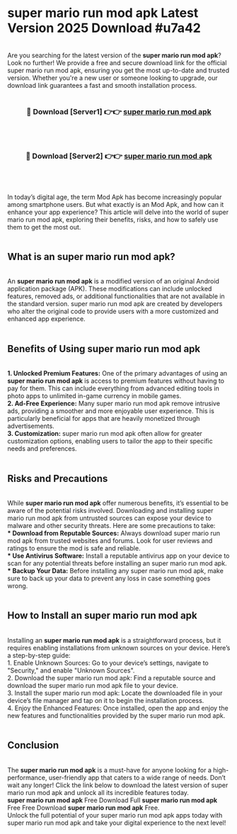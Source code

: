 # super mario run mod apk Latest Version 2025 Download #u7a42<br>
<br>
Are you searching for the latest version of the <strong>super mario run mod apk</strong>? Look no further! We provide a free and secure download link for the official super mario run mod apk, ensuring you get the most up-to-date and trusted version. Whether you're a new user or someone looking to upgrade, our download link guarantees a fast and smooth installation process.
<br>
<br>
<div align="center">
<h3>🔴 Download [Server1] 👉👉 <a href="https://modyolo.store/super_mario_run_mod_apk">super mario run mod apk</a></h3><br>
<br>
<h3>🔴 Download [Server2] 👉👉 <a href="https://modyolo.store/=super_mario_run_mod_apk">super mario run mod apk</a></h3><br>
</div>
<br>
<br>
In today’s digital age, the term Mod Apk has become increasingly popular among smartphone users. But what exactly is an Mod Apk, and how can it enhance your app experience? This article will delve into the world of super mario run mod apk, exploring their benefits, risks, and how to safely use them to get the most out.
<br>
<br>
<h2>What is an super mario run mod apk?</h2>
<br>
An <strong>super mario run mod apk</strong> is a modified version of an original Android application package (APK). These modifications can include unlocked features, removed ads, or additional functionalities that are not available in the standard version. super mario run mod apk are created by developers who alter the original code to provide users with a more customized and enhanced app experience.
<br>
<br>
<h2>Benefits of Using super mario run mod apk</h2>
<br>
<strong> 1. Unlocked Premium Features:</strong> One of the primary advantages of using an <strong>super mario run mod apk</strong> is access to premium features without having to pay for them. This can include everything from advanced editing tools in photo apps to unlimited in-game currency in mobile games.
<br>
<strong> 2. Ad-Free Experience:</strong> Many super mario run mod apk remove intrusive ads, providing a smoother and more enjoyable user experience. This is particularly beneficial for apps that are heavily monetized through advertisements.
<br>
<strong> 3. Customization:</strong> super mario run mod apk often allow for greater customization options, enabling users to tailor the app to their specific needs and preferences.
<br>
<br>
<h2>Risks and Precautions</h2>
<br>
While <strong>super mario run mod apk</strong> offer numerous benefits, it’s essential to be aware of the potential risks involved. Downloading and installing super mario run mod apk from untrusted sources can expose your device to malware and other security threats. Here are some precautions to take:
<br>
<strong> * Download from Reputable Sources:</strong> Always download super mario run mod apk from trusted websites and forums. Look for user reviews and ratings to ensure the mod is safe and reliable.
<br>
<strong> * Use Antivirus Software:</strong> Install a reputable antivirus app on your device to scan for any potential threats before installing an super mario run mod apk.
<br>
<strong> * Backup Your Data:</strong> Before installing any super mario run mod apk, make sure to back up your data to prevent any loss in case something goes wrong.
<br>
<br>
<h2>How to Install an super mario run mod apk</h2>
<br>
Installing an <strong>super mario run mod apk</strong> is a straightforward process, but it requires enabling installations from unknown sources on your device. Here’s a step-by-step guide:
<br>
 1. Enable Unknown Sources: Go to your device’s settings, navigate to "Security," and enable "Unknown Sources".
<br>
 2. Download the super mario run mod apk: Find a reputable source and download the super mario run mod apk file to your device.
<br>
 3. Install the super mario run mod apk: Locate the downloaded file in your device’s file manager and tap on it to begin the installation process.
<br>
 4. Enjoy the Enhanced Features: Once installed, open the app and enjoy the new features and functionalities provided by the super mario run mod apk.
<br>
<br>
<h2><strong>Conclusion</strong></h2>
<br>
The <strong>super mario run mod apk</strong> is a must-have for anyone looking for a high-performance, user-friendly app that caters to a wide range of needs. Don’t wait any longer! Click the link below to download the latest version of super mario run mod apk and unlock all its incredible features today.
<br>
<strong>super mario run mod apk</strong> Free Download Full <strong>super mario run mod apk</strong> Free Free Download <strong>super mario run mod apk</strong> Free.
<br>
Unlock the full potential of your super mario run mod apk apps today with super mario run mod apk and take your digital experience to the next level!

